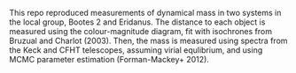This repo reproduced measurements of dynamical mass in two systems in the local group, Bootes 2 and Eridanus. The distance to each object is measured using the colour-magnitude diagram, fit with isochrones from Bruzual and Charlot (2003). 
Then, the mass is measured using spectra from the Keck and CFHT telescopes, assuming virial equlibrium, and using MCMC parameter estimation (Forman-Mackey+ 2012).
